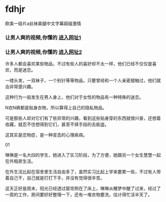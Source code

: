 # fdhjr
欧美一级片a丝袜美腿中文字幕超碰激情
                 
### 让男人爽的视频,你懂的  [进入网址1](https://jaakcc.com/?444)

### 让男人爽的视频,你懂的  [进入网址2](https://jaamcc.com/?444)
                       
许多人都会喜欢某些物品，不过有些人的喜好却不太一样，他们已经不仅仅是喜欢，而是迷恋。

一缕头发，一双袜子，一个别针等等物品，只要曾经和一个人亲密接触过，他们就会非常感兴趣。

这种行为一般发生在男人身上，他们对于女性的物品有一种特殊的迷恋。


N衣N裤都是贴身衣物，所以算得上自己的隐私物品。

可是那些人却对它们有了些异常的兴趣，看到这些贴身穿的东西就很兴奋，还想着收藏，就忍不住想得到它们，甚至不择手段的去偷盗。

这其实是恋物症，是一种变态的心理疾病。

01

琳琳是一名大四的学生，她进入了实习阶段，为了方便，她跟另一个女生慧慧一起在外租房生活。

在外生活比起在宿舍里生活自由多了，虽然实习比起上学来要累一些，不过有人带着自己干，自己就是打打下手，并没有觉得很辛苦。

这天正好是周末，阳光已经透过窗帘照在了床上，琳琳从睡梦中醒了过来，经过了一周的工作，房间要好好整理一下，还有一堆衣物要洗，估计得忙活半天了。
